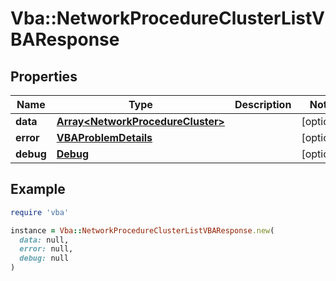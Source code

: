# Vba::NetworkProcedureClusterListVBAResponse

## Properties

| Name | Type | Description | Notes |
| ---- | ---- | ----------- | ----- |
| **data** | [**Array&lt;NetworkProcedureCluster&gt;**](NetworkProcedureCluster.md) |  | [optional] |
| **error** | [**VBAProblemDetails**](VBAProblemDetails.md) |  | [optional] |
| **debug** | [**Debug**](Debug.md) |  | [optional] |

## Example

```ruby
require 'vba'

instance = Vba::NetworkProcedureClusterListVBAResponse.new(
  data: null,
  error: null,
  debug: null
)
```

